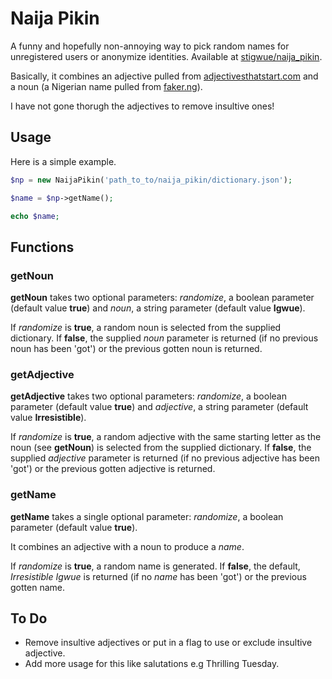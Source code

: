 # Naija Pikin

A funny and hopefully non-annoying way to pick random names for unregistered users or anonymize identities. Available at [stigwue/naija_pikin](https://github.com/stigwue/naija_pikin).

Basically, it combines an adjective pulled from [adjectivesthatstart.com](http://adjectivesxthatstart.com/) and a noun (a Nigerian name pulled from [faker.ng](https://github.com/binkabir/faker.ng)).

I have not gone thorugh the adjectives to remove insultive ones!

## Usage

Here is a simple example.

```php
$np = new NaijaPikin('path_to_to/naija_pikin/dictionary.json');

$name = $np->getName();

echo $name;
```

## Functions

### getNoun

**getNoun** takes two optional parameters: _randomize_, a boolean parameter (default value **true**) and _noun_, a string parameter (default value **Igwue**).

If _randomize_ is **true**, a random noun is selected from the supplied dictionary. If **false**, the supplied _noun_ parameter is returned (if no previous noun has been 'got') or the previous gotten noun is returned.

### getAdjective

**getAdjective** takes two optional parameters: _randomize_, a boolean parameter (default value **true**) and _adjective_, a string parameter (default value **Irresistible**).

If _randomize_ is **true**, a random adjective with the same starting letter as the noun (see **getNoun**) is selected from the supplied dictionary. If **false**, the supplied _adjective_ parameter is returned (if no previous adjective has been 'got') or the previous gotten adjective is returned.

### getName

**getName** takes a single optional parameter: _randomize_, a boolean parameter (default value **true**).

It combines an adjective with a noun to produce a _name_.

If _randomize_ is **true**, a random name is generated. If **false**, the default, _Irresistible Igwue_ is returned (if no _name_ has been 'got') or the previous gotten name.

## To Do

* Remove insultive adjectives or put in a flag to use or exclude insultive adjective.
* Add more usage for this like salutations e.g Thrilling Tuesday.
